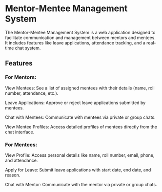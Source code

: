 # Mentor-Mentee Management System
The Mentor-Mentee Management System is a web application designed to facilitate communication and management between mentors and mentees. It includes features like leave applications, attendance tracking, and a real-time chat system.

## Features
### For Mentors:
View Mentees: See a list of assigned mentees with their details (name, roll number, attendance, etc.).

Leave Applications: Approve or reject leave applications submitted by mentees.

Chat with Mentees: Communicate with mentees via private or group chats.

View Mentee Profiles: Access detailed profiles of mentees directly from the chat interface.

### For Mentees:
View Profile: Access personal details like name, roll number, email, phone, and attendance.

Apply for Leave: Submit leave applications with start date, end date, and reason.

Chat with Mentor: Communicate with the mentor via private or group chats.
